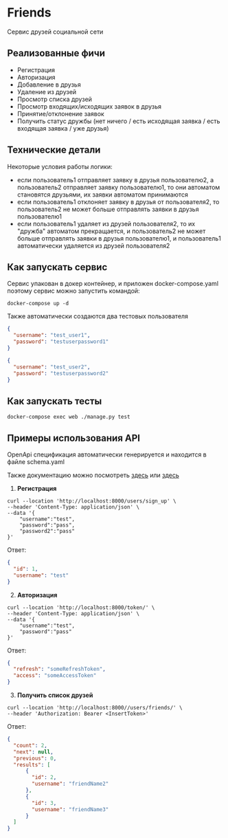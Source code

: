 # Friends

Сервис друзей социальной сети

## Реализованные фичи
 - Регистрация
 - Авторизация
 - Добавление в друзья
 - Удаление из друзей
 - Просмотр списка друзей
 - Просмотр входящих/исходящих заявок в друзья
 - Принятие/отклонение заявок
 - Получить статус дружбы (нет ничего / есть исходящая заявка / есть входящая заявка / уже друзья)

## Технические детали
Некоторые условия работы логики:
- если пользователь1 отправляет заявку в друзья пользователю2, а пользователь2 отправляет заявку пользователю1, то они автоматом становятся друзьями, их заявки автоматом принимаются 
- если пользователь1 отклоняет заявку в друзья от пользователя2, то пользователь2 не может больше отправлять заявки в друзья пользователю1 
- если пользователь1 удаляет из друзей пользователя2, то их "дружба" автоматом прекращается, и пользователь2 не может больше отправлять заявки в друзья пользователю1, и пользователь1 автоматически удаляется из друзей пользователя2

## Как запускать сервис
Сервис упакован в докер контейнер, и приложен docker-compose.yaml поэтому сервис можно запустить командой:
```shell
docker-compose up -d
```

Также автоматически создаются два тестовых пользователя
```json
{
  "username": "test_user1",
  "password": "testuserpassword1"
}

{
  "username": "test_user2",
  "password": "testuserpassword2"
}
```

## Как запускать тесты
```shell
docker-compose exec web ./manage.py test
```

## Примеры использования API

OpenApi спецификация автоматически генерируется и находится в файле schema.yaml

Также документацию можно посмотреть [здесь](http://localhost:8000/api/schema/redoc/) или [здесь](http://localhost:8000/api/schema/swagger-ui/)

1. **Регистрация**
```shell
curl --location 'http://localhost:8000/users/sign_up' \
--header 'Content-Type: application/json' \
--data '{
    "username":"test",
    "password":"pass",
    "password2":"pass"
}'
```
Ответ:
```json
{
  "id": 1,
  "username": "test"
}
```

2. **Авторизация**
```shell
curl --location 'http://localhost:8000/token/' \
--header 'Content-Type: application/json' \
--data '{
    "username":"test",
    "password":"pass"
}'
```
Ответ:
```json
{
  "refresh": "someRefreshToken",
  "access": "someAccessToken"
}
```

3. **Получить список друзей**
```shell
curl --location 'http://localhost:8000//users/friends/' \
--header 'Authorization: Bearer <InsertToken>'
```
Ответ:
```json
{
  "count": 2,
  "next": null,
  "previous": 0,
  "results": [
      {
        "id": 2,
        "username": "friendName2"
      },
      {
        "id": 3,
        "username": "friendName3"
      }
  ]
}
```